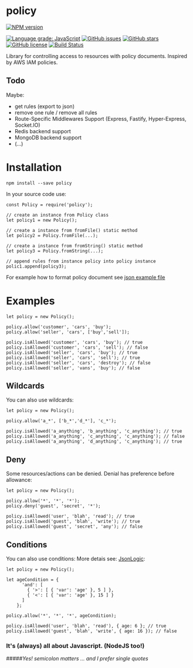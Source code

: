 # policy

<div align="left">

[![NPM version](https://img.shields.io/github/package-json/v/h2atecnologia/node-policy/master.svg?style=flat)](https://github.com/h2atecnologia/node-policy)
<!--[![NPM downloads](https://img.shields.io/npm/dm/node-policy.svg?style=flat)](https://www.npmjs.com/package/node-policy)-->
[![Language grade: JavaScript](https://img.shields.io/lgtm/grade/javascript/g/h2atecnologia/node-policy.svg?logo=lgtm&logoWidth=18)](https://lgtm.com/projects/g/h2atecnologia/node-policy/context:javascript)
[![GitHub issues](https://img.shields.io/github/issues/h2atecnologia/node-policy)](https://github.com/h2atecnologia/node-policy/issues)
[![GitHub stars](https://img.shields.io/github/stars/h2atecnologia/node-policy)](https://github.com/h2atecnologia/node-policy/stargazers)
[![GitHub license](https://img.shields.io/github/license/h2atecnologia/node-policy)](https://github.com/h2atecnologia/node-policy/blob/master/LICENSE)
[![Build Status](https://travis-ci.org/h2atecnologia/node-policy.svg?branch=master)](https://travis-ci.org/h2atecnologia/node-policy)

</div>

Library for controlling access to resources with policy documents. Inspired by AWS IAM policies.

## Todo

Maybe:
- get rules (export to json)
- remove one rule / remove all rules
- Route-Specific Middlewares Support (Express, Fastify, Hyper-Express, Socket.IO)
- Redis backend support
- MongoDB backend support
- (...)

# Installation

```
npm install --save policy
```

In your source code use:
```
const Policy = require('policy');

// create an instance from Policy class
let policy1 = new Policy();

// create a instance from fromFile() static method
let policy2 = Policy.fromFile(...);

// create a instance from fromString() static method
let policy3 = Policy.fromString(...);

// append rules from instance policy into policy instance
polic1.append(policy3);
```

For example how to format policy document see [json example file](https://github.com/h2atecnologia/node-policy/blob/master/test/example.policy.json)

# Examples

```
let policy = new Policy();

policy.allow('customer', 'cars', 'buy');
policy.allow('seller', 'cars', ['buy','sell']);

policy.isAllowed('customer', 'cars', 'buy'); // true
policy.isAllowed('customer', 'cars', 'sell'); // false
policy.isAllowed('seller', 'cars', 'buy'); // true
policy.isAllowed('seller', 'cars', 'sell'); // true
policy.isAllowed('seller', 'cars', 'destroy'); // false
policy.isAllowed('seller', 'vans', 'buy'); // false

```

## Wildcards
You can also use wildcards:
```
let policy = new Policy();

policy.allow('a_*', ['b_*','d_*'], 'c_*');

policy.isAllowed('a_anything', 'b_anything', 'c_anything'); // true
policy.isAllowed('a_anything', 'c_anything', 'c_anything'); // false
policy.isAllowed('a_anything', 'd_anything', 'c_anything'); // true
```

## Deny
Some resources/actions can be denied. Denial has preference before allowance:
```
let policy = new Policy();

policy.allow('*', '*', '*');
policy.deny('guest', 'secret', '*');

policy.isAllowed('user', 'blah', 'read'); // true
policy.isAllowed('guest', 'blah', 'write'); // true
policy.isAllowed('guest', 'secret', 'any'); // false
```

## Conditions
You can also use conditions: More detais see: [JsonLogic](https://github.com/jwadhams/json-logic-js/):
```
let policy = new Policy();

let ageCondition = {
      'and': [
        { '>': [ { 'var': 'age' }, 5 ] },
        { '<': [ { 'var': 'age' }, 15 ] }
      ]
    };

policy.allow('*', '*', '*', ageCondition);

policy.isAllowed('user', 'blah', 'read'), { age: 6 }; // true
policy.isAllowed('guest', 'blah', 'write', { age: 16 }); // false
```

### It's (always) all about Javascript. (NodeJS too!)

#####*Yes! semicolon matters ... and I prefer single quotes*


